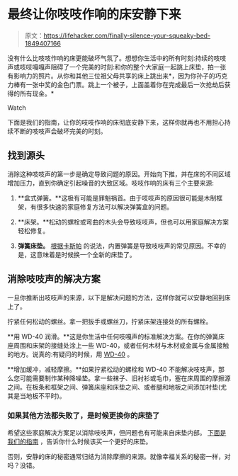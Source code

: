 # 最终让你吱吱作响的床安静下来

> 原文：<https://lifehacker.com/finally-silence-your-squeaky-bed-1849407166>

没有什么比吱吱作响的床更能破坏气氛了。想想你生活中的所有时刻:持续的吱吱声或吱吱嘎嘎声阻碍了一个完美的时刻:和你的整个大家庭一起跳上床垫，拍一张有影响力的照片。从你和其他三位祖父母共享的床上跳出来*，因为你孙子的巧克力棒有一张中奖的金色门票。跳上一个被子，上面盖着你在完成最后一次抢劫后获得的所有现金。* 

Watch

下面是我们的指南，让你的吱吱作响的床彻底安静下来，这样你就再也不用担心持续不断的吱吱声会破坏完美的时刻。

## 找到源头

消除这种吱吱声的第一步是确定导致问题的原因。开始向下推，并在床的不同区域增加压力，直到你确定引起噪音的大致区域。吱吱作响的床有三个主要来源:

1) **盒式弹簧。**这极有可能是罪魁祸首。由于吱吱声的原因很可能是木制框架，有很多快速的家庭修复方法可以解决弹簧盒的问题。

2) **床架。**松动的螺栓或弯曲的木头会导致吱吱声，但也可以用家庭解决方案轻松修复。

3) **弹簧床垫。** [根据卡斯帕](https://casper.com/blog/how-to-fix-a-squeaky-bed/) 的说法，内置弹簧是导致吱吱声的常见原因。不幸的是，这意味着是时候换一个全新的床垫了。

## 消除吱吱声的解决方案

一旦你推断出吱吱声的来源，以下是解决问题的方法，这样你就可以安静地回到床上了。

拧紧任何松动的螺丝。拿一把扳手或螺丝刀，拧紧床架连接处的所有螺栓。

**用 WD-40 润滑。**这是你生活中任何吱嘎声的标准解决方案。在你的弹簧床座周围和床架的接缝处涂上一些 WD-40，或者任何木材与木材或金属与金属接触的地方。说真的:有疑问的时候，用 [WD-40](https://lifehacker.com/12-clever-things-you-never-knew-wd-40-could-do-1848698665) 。

**增加缓冲，减轻摩擦。**如果拧紧松动的螺栓和 WD-40 不能解决吱吱声，那么您可能需要制作某种降噪垫。拿一些袜子、旧衬衫或毛巾，塞在床周围的摩擦源之间。在板条和框架之间、弹簧床座和床垫之间、或者腿和地板之间添加衬垫(尤其是当地板不平时)。

### 如果其他方法都失败了，是时候更换你的床垫了

希望这些家庭解决方案足以消除吱吱声，但问题也有可能来自床垫内部。 [下面是我们的指南](https://lifehacker.com/why-it-s-probably-time-to-buy-a-new-mattress-1848371505) ，告诉你什么时候该买一个更好的床垫。

否则，安静的床的秘密通常归结为消除摩擦的来源。就像幸福关系的秘密一样，对吗？没错。